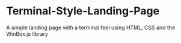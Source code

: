 # Terminal-Style-Landing-Page
A simple landing page with a terminal feel using HTML, CSS and the WinBox.js library
